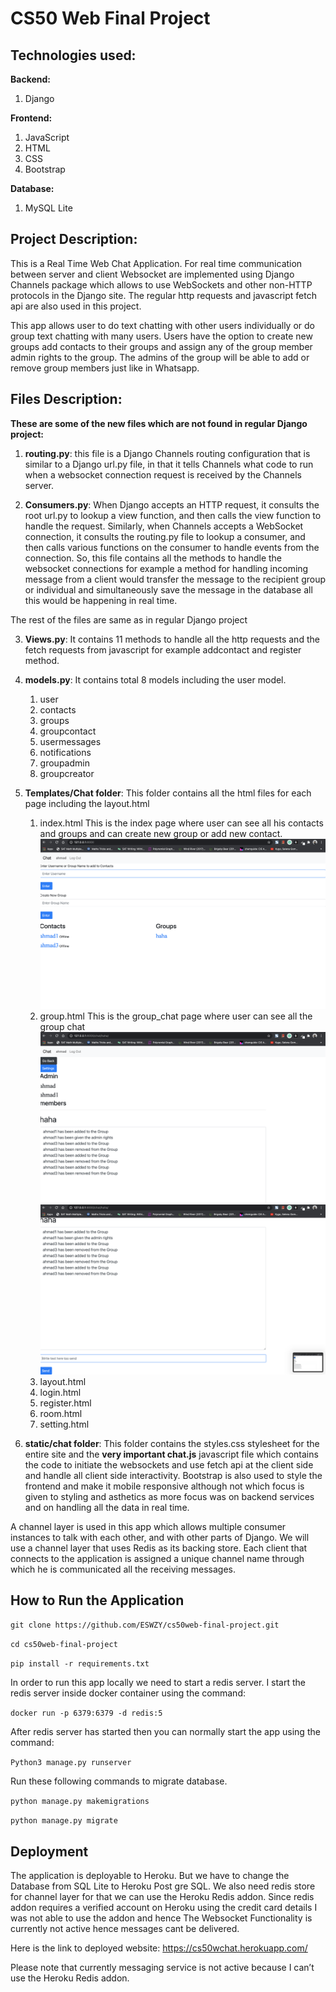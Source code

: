 # CS50 Web Final Project
## Technologies used:
**Backend:**
1. Django

**Frontend:**
1. JavaScript
2. HTML 
3. CSS
4. Bootstrap

**Database:**
1. MySQL Lite


## Project Description:
This is a Real Time Web Chat Application. For real time communication between server and client Websocket are implemented using Django Channels package which allows to use WebSockets and other non-HTTP protocols in the Django site. The regular http requests and javascript fetch api are also used in this project.

This app allows user to do text chatting with other users individually or do group text chatting with many users. Users have the option to create new groups add contacts to their groups and assign any of the group member admin rights to the group. The admins of the group will be able to add or remove group members just like in Whatsapp.

## Files Description:
**These are some of the new files which are not found in regular Django project:**

1. **routing.py**: 
this file is a Django Channels routing configuration that is similar to a Django url.py file, in that it tells Channels what code to run when a websocket connection request is received by the Channels server.

2. **Consumers.py**: 
When Django accepts an HTTP request, it consults the root url.py to lookup a view function, and then calls the view function to handle the request. Similarly, when Channels accepts a WebSocket connection, it consults the routing.py file to lookup a consumer, and then calls various functions on the consumer to handle events from the connection. So, this file contains all the methods to handle the websocket connections for example a method for handling incoming message from a client would transfer the message to the recipient group or individual and simultaneously save the message in the database all this would be happening in real time.

The rest of the files are same as in regular Django project

3. **Views.py**: 
It contains 11 methods to handle all the http requests and the fetch requests from javascript for example addcontact and register method.

4. **models.py**:
It contains total 8 models including the user model.

      1. user
      2. contacts
      3. groups
      4. groupcontact
      5. usermessages
      6. notifications
      7. groupadmin
      8. groupcreator
      
5. **Templates/Chat folder**:
This folder contains all the html files for each page including the layout.html

    1. index.html 
    This is the index page where user can see all his contacts and groups and can create new group or add new contact.
    ![index page](https://github.com/ahmadrazakhawaja/chat-application/blob/master/cs50-web-screenshots/Index_page.png?raw=true)
    2. group.html
    This is the group_chat page where user can see all the group chat
    ![index page](https://github.com/ahmadrazakhawaja/chat-application/blob/master/cs50-web-screenshots/Group_chat_page1.png?raw=true)
    ![index page](https://github.com/ahmadrazakhawaja/chat-application/blob/master/cs50-web-screenshots/Group_chat_page2.png?raw=true)
    3. layout.html
    4. login.html
    5. register.html
    6. room.html
    7. setting.html

6. **static/chat folder**:
This folder contains the styles.css stylesheet for the entire site and the **very important chat.js** javascript file which contains the code to initiate the websockets and use fetch api at the client side and handle all client side interactivity. Bootstrap is also used to style the frontend and make it mobile responsive although not which focus is given to styling and asthetics as more focus was on backend services and on handling all the data in real time.

A channel layer is used in this app which allows multiple consumer instances to talk with each other, and with other parts of Django. We will use a channel layer that uses Redis as its backing store. Each client that connects to the application is assigned a unique channel name through which he is communicated all the receiving messages.

## How to Run the Application
`git clone https://github.com/ESWZY/cs50web-final-project.git`

`cd cs50web-final-project`

`pip install -r requirements.txt`

In order to run this app locally we need to start a redis server. I start the redis server inside docker container using the command:

`docker run -p 6379:6379 -d redis:5`

After redis server has started then you can normally start the app using the command:

`Python3 manage.py runserver`

Run these following commands to migrate database.

`python manage.py makemigrations`

`python manage.py migrate`


## Deployment

The application is deployable to Heroku. But we have to change the Database from SQL Lite to Heroku Post gre SQL. We also need redis store for channel layer for that we can use the Heroku Redis addon. Since redis addon requires a verified account on Heroku using the credit card details I was not able to use the addon and hence The Websocket Functionality is currently not active hence messages cant be delivered.

Here is the link to deployed website: https://cs50wchat.herokuapp.com/

Please note that currently messaging service is not active because I can’t use the Heroku Redis addon.
